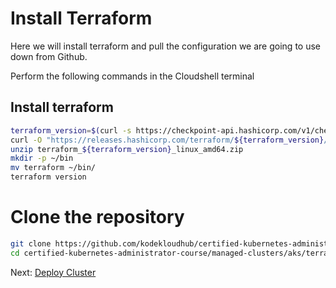 # Install Terraform

Here we will install terraform and pull the configuration we are going to use down from Github.

Perform the following commands in the Cloudshell terminal

## Install terraform

```bash
terraform_version=$(curl -s https://checkpoint-api.hashicorp.com/v1/check/terraform | jq -r -M '.current_version')
curl -O "https://releases.hashicorp.com/terraform/${terraform_version}/terraform_${terraform_version}_linux_amd64.zip"
unzip terraform_${terraform_version}_linux_amd64.zip
mkdir -p ~/bin
mv terraform ~/bin/
terraform version
```

# Clone the repository

```bash
git clone https://github.com/kodekloudhub/certified-kubernetes-administrator-course.git
cd certified-kubernetes-administrator-course/managed-clusters/aks/terraform
```

Next: [Deploy Cluster](./04-deploy-cluster.md)
